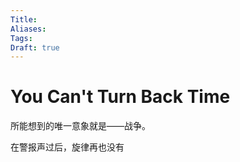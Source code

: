 ```yaml
---
Title: 
Aliases: 
Tags: 
Draft: true
---
```


# You Can't Turn Back Time

所能想到的唯一意象就是——战争。

在警报声过后，旋律再也没有